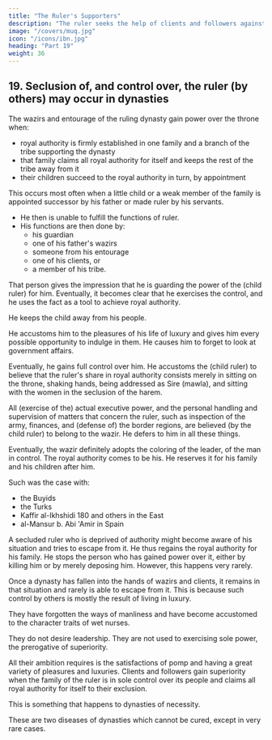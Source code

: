 ```yaml
---
title: "The Ruler's Supporters"
description: "The ruler seeks the help of clients and followers against the men of his own people and group feeling"
image: "/covers/muq.jpg"
icon: "/icons/ibn.jpg"
heading: "Part 19"
weight: 36
---
```



## 19. Seclusion of, and control over, the ruler (by others) may occur in dynasties


The wazirs and entourage of the ruling dynasty gain power over the throne when:
- royal authority is firmly established in one family and a branch of the tribe supporting the dynasty
- that family claims all royal authority for itself and keeps the rest of the tribe away from it
- their children succeed to the royal authority in turn, by appointment

This occurs most often when a little child or a weak member of the family is appointed successor by his father or made ruler by his servants. 
- He then is unable to fulfill the functions of ruler.
- His functions are then done by:
  - his guardian
  - one of his father's wazirs
  - someone from his entourage
  - one of his clients, or
  - a member of his tribe. 

That person gives the impression that he is guarding the power of the (child ruler) for him. Eventually, it becomes clear that he exercises the control, and he uses the fact as a tool to achieve royal authority.

He keeps the child away from his people. 

He accustoms him to the pleasures of his life of luxury and gives him every possible opportunity to indulge in them. He causes him to forget to look at government affairs. 

Eventually, he gains full control over him. He accustoms the (child ruler) to believe that the ruler's share in royal authority consists merely in sitting on the throne, shaking hands, <!-- 179 --> being addressed as Sire (mawla), and sitting with the women in the seclusion of the harem. 

All (exercise of the) actual executive power, and the personal handling and supervision of matters that concern the ruler, such as inspection of the army, finances, and (defense of) the border regions, are believed (by the child ruler) to belong to the wazir. He defers to him in all these things. 

Eventually, the wazir definitely adopts the coloring of the leader, of the man in control. The royal authority comes to be his. He reserves it for his family and his children after him.

Such was the case with:
- the Buyids
- the Turks
- Kaffir al-Ikhshidi 180 and others in the East
- al-Mansur b. Abi 'Amir in Spain

A secluded ruler who is deprived of authority might become aware of his situation and tries to escape from it. He thus regains the royal authority for his family. He stops the person who has gained power over it, either by killing him or by merely deposing him. However, this happens very rarely.

Once a dynasty has fallen into the hands of wazirs and clients, it remains in that situation and rarely is able to escape from it. This is because such control by others is mostly the result of living in luxury.<!--  and of the fact that the royal princes have grown up immersed in prosperity. --> 

They have forgotten the ways of manliness and have become accustomed to the character traits of wet nurses. <!-- , and they have grown up that way. -->

They do not desire leadership. They are not used to exercising sole power, the prerogative of superiority. 

All their ambition requires is the satisfactions of pomp and having a great variety of pleasures and luxuries. Clients and followers gain superiority when the family of the ruler is in sole control over its people and claims all royal authority for itself to their exclusion. 

This is something that happens to dynasties of necessity.

These are two diseases of dynasties which cannot be cured, except in very rare cases.<!-- "God gives His kingdom (royal authority) to whomever He wants to give it."  -->
